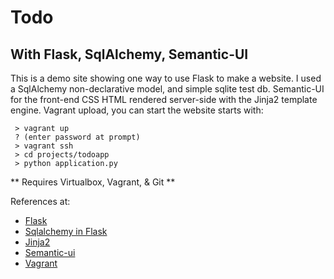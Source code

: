 Todo
======================

With Flask, SqlAlchemy, Semantic-UI
-----------------------------------

This is a demo site showing one way to use Flask to make a website.
I used a SqlAlchemy non-declarative model, and simple sqlite test db.
Semantic-UI for the front-end CSS
HTML rendered server-side with the Jinja2 template engine.
Vagrant upload, you can start the website starts with:

```
 > vagrant up
 ? (enter password at prompt)
 > vagrant ssh
 > cd projects/todoapp
 > python application.py
```

** Requires Virtualbox, Vagrant, & Git **


References at:
 
 * [Flask](http://flask.pocoo.org/docs/)
 * [Sqlalchemy in Flask](http://flask.pocoo.org/docs/patterns/sqlalchemy/#manual-object-relational-mapping)
 * [Jinja2](http://jinja.pocoo.org/docs/templates/)
 * [Semantic-ui](http://semantic-ui.com/element.html)
 * [Vagrant](https://docs.vagrantup.com/v2/)